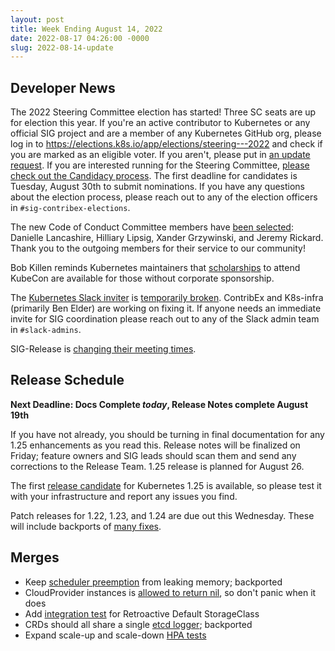 ```yaml
---
layout: post
title: Week Ending August 14, 2022
date: 2022-08-17 04:26:00 -0000
slug: 2022-08-14-update
---
```


## Developer News

The 2022 Steering Committee election has started! Three SC seats are up for election this year. If you're an active contributor to Kubernetes or any official SIG project and are a member of any Kubernetes GitHub org, please log in to https://elections.k8s.io/app/elections/steering---2022 and check if you are marked as an eligible voter. If you aren't, please put in [an update request](https://elections.k8s.io/app/elections/steering---2022/exception). If you are interested running for the Steering Committee, [please check out the Candidacy process](https://github.com/kubernetes/community/tree/master/elections/steering/2022#candidacy-process). The first deadline for candidates is Tuesday, August 30th to submit nominations. If you have any questions about the election process, please reach out to any of the election officers in `#sig-contribex-elections`.

The new Code of Conduct Committee members have [been selected](https://groups.google.com/a/kubernetes.io/g/dev/c/gQ1M6JA5tRA):
Danielle Lancashire, Hilliary Lipsig, Xander Grzywinski, and Jeremy Rickard. Thank you to the outgoing members for their service to our community!

Bob Killen reminds Kubernetes maintainers that [scholarships](https://events.linuxfoundation.org/kubecon-cloudnativecon-north-america/attend/scholarships/)
to attend KubeCon are available for those without corporate sponsorship.

The [Kubernetes Slack inviter](https://slack.k8s.io) is [temporarily broken](https://github.com/kubernetes/k8s.io/issues/4078).
ContribEx and K8s-infra (primarily Ben Elder) are working on fixing it. If anyone needs an immediate invite for SIG coordination please reach out to any of the Slack admin team in `#slack-admins`.

SIG-Release is [changing their meeting times](https://groups.google.com/a/kubernetes.io/g/dev/c/GTYsL1TqQoY).

## Release Schedule

**Next Deadline: Docs Complete *today*, Release Notes complete August 19th**

If you have not already, you should be turning in final documentation for any 1.25 enhancements as you read this.  Release notes will be finalized on Friday; feature owners and SIG leads should scan them and send any corrections to the Release Team.  1.25 release is planned for August 26.

The first [release candidate](https://github.com/kubernetes/kubernetes/blob/master/CHANGELOG/CHANGELOG-1.25.md) for Kubernetes 1.25 is available, so please test it with your infrastructure and report any issues you find.

Patch releases for 1.22, 1.23, and 1.24 are due out this Wednesday.  These will include backports of [many fixes](https://github.com/kubernetes/kubernetes/pulls?q=is%3Apr+merged%3A%3E2022-07-15+%22Automated+cherry+pick%22).

## Merges

* Keep [scheduler preemption](https://github.com/kubernetes/kubernetes/pull/111773) from leaking memory; backported
* CloudProvider instances is [allowed to return nil](https://github.com/kubernetes/kubernetes/pull/111748), so don't panic when it does
* Add [integration test](https://github.com/kubernetes/kubernetes/pull/111746) for Retroactive Default StorageClass
* CRDs should all share a single [etcd logger](https://github.com/kubernetes/kubernetes/pull/111650); backported
* Expand scale-up and scale-down [HPA tests](https://github.com/kubernetes/kubernetes/pull/111346)
